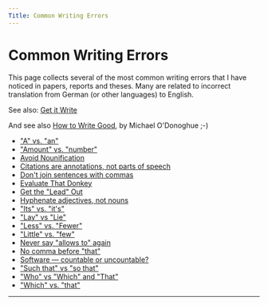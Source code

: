 ```yaml
---
Title: Common Writing Errors
---
```

# Common Writing Errors
This page collects several of the most common writing errors that I have noticed in papers, reports and theses. Many are related to incorrect translation from German (or other languages) to English.

See also: [Get it Write](http://www.getitwriteonline.com/archive/tips.htm)

And see also [How to Write Good](http://www.workableweb.com/_pages/tips_how_to_write_good.htm), by Michael O'Donoghue ;-)

- ["A" vs. "an"](%base_url%/wiki/howtos/commonwritingerrors/aVsAn)
- ["Amount" vs. "number"](%base_url%/wiki/howtos/commonwritingerrors/amountVsNumber)
- [Avoid Nounification](%base_url%/wiki/howtos/commonwritingerrors/avoidNounification)
- [Citations are annotations, not parts of speech](%base_url%/wiki/howtos/commonwritingerrors/citationsAreAnnotations)
- [Don't join sentences with commas](%base_url%/wiki/howtos/commonwritingerrors/dontJoinSentencesWithCommas)
- [Evaluate That Donkey](%base_url%/wiki/howtos/commonwritingerrors/EvaluateThatDonkey)
- [Get the "Lead" Out](%base_url%/wiki/howtos/commonwritingerrors/GetTheLeadOut)
- [Hyphenate adjectives, not nouns](%base_url%/wiki/howtos/commonwritingerrors/Runtime)
- ["Its" vs. "it's"](%base_url%/wiki/howtos/commonwritingerrors/itsVsIts)
- ["Lay" vs "Lie"](%base_url%/wiki/howtos/commonwritingerrors/layVsLie)
- ["Less" vs. "Fewer"](%base_url%/wiki/howtos/commonwritingerrors/lessVsFewer)
- ["Little" vs. "few"](%base_url%/wiki/howtos/commonwritingerrors/littleVsFew)
- [Never say "allows to" again](%base_url%/wiki/howtos/commonwritingerrors/neverSayAllowsToAgain)
- [No comma before "that"](%base_url%/wiki/howtos/commonwritingerrors/noCommaBeforeThat)
- [Software &mdash; countable or uncountable?](%base_url%/wiki/howtos/commonwritingerrors/Software)
- ["Such that" vs "so that"](%base_url%/wiki/howtos/commonwritingerrors/SuchThatVsSoThat)
- ["Who" vs "Which" and "That"](%base_url%/wiki/howtos/commonwritingerrors/whoVsWhichAndThat)
- ["Which" vs. "that"](%base_url%/wiki/howtos/commonwritingerrors/whichVsThat)

---
